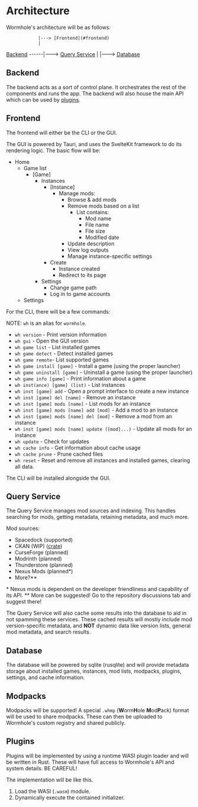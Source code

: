 # Architecture

Wormhole's architecture will be as follows:

                |---> [Frontend](#frontend)
                |
[Backend](#backend) ------|---> [Query Service](#query-service)
                |
                |---> [Database](#database)

## Backend

The backend acts as a sort of control plane. It orchestrates the rest of the components and runs the app.
The backend will also house the main API which can be used by [plugins](#plugins).

## Frontend

The frontend will either be the CLI or the GUI.

The GUI is powered by Tauri, and uses the SvelteKit framework to do its rendering logic.
The basic flow will be:

- Home
    - Game list
        - [Game]
            - Instances
                - [Instance]
                    - Manage mods:
                        - Browse & add mods
                        - Remove mods based on a list
                            - List contains:
                                - Mod name
                                - File name
                                - File size
                                - Modified date
                        - Update description
                        - View log outputs
                        - Manage instance-specific settings
                - Create
                    - Instance created
                    - Redirect to its page
            - Settings
                - Change game path
                - Log in to game accounts
    - Settings

For the CLI, there will be a few commands:

NOTE: `wh` is an alias for `wormhole`.

- `wh version` - Print version information
- `wh gui` - Open the GUI version
- `wh game list` - List installed games
- `wh game detect` - Detect installed games
- `wh game remote`- List supported games
- `wh game install [game]` - Install a game (using the proper launcher)
- `wh game uninstall [game]` - Uninstall a game (using the proper launcher)
- `wh game info [game]` - Print information about a game
- `wh inst(ance) [game] (list)` - List instances
- `wh inst [game] add` - Open a prompt interface to create a new instance
- `wh inst [game] del [name]` - Remove an instance
- `wh inst [game] mods [name]` - List mods for an instance
- `wh inst [game] mods [name] add [mod]` - Add a mod to an instance
- `wh inst [game] mods [name] del [mod]` - Remove a mod from an instance
- `wh inst [game] mods [name] update ([mod]...)` - Update all mods for an instance
- `wh update` - Check for updates
- `wh cache info` - Get information about cache usage
- `wh cache prune` - Prune cached files
- `wh reset` - Reset and remove all instances and installed games, clearing all data.

The CLI will be installed alongside the GUI.

## Query Service

The Query Service manages mod sources and indexing. This handles searching for mods, getting metadata,
retaining metadata, and much more.

Mod sources:
- Spacedock (supported)
- CKAN (WIP) ([crate](https://crates.io/crates/ckandex))
- CurseForge (planned)
- Modrinth (planned)
- Thunderstore (planned)
- Nexus Mods (planned*)
- More?**

\* Nexus mods is dependent on the developer friendliness and capability of its API.
\*\* More can be suggested! Go to the repository discussions tab and suggest there!

The Query Service will also cache some results into the database to aid in not spamming these services.
These cached results will mostly include mod version-specific metadata, and **NOT** dynamic data like version lists,
general mod metadata, and search results.

## Database

The database will be powered by sqlite (rusqlite) and will provide metadata storage about installed games,
instances, mod lists, modpacks, plugins, settings, and cache information.

## Modpacks

Modpacks will be supported! A special `.whmp` (**W**orm**H**ole **M**od**P**ack) format will be used to share modpacks.
These can then be uploaded to Wormhole's custom registry and shared publicly.

## Plugins

Plugins will be implemented by using a runtime WASI plugin loader and will be written in Rust. These will have full access
to Wormhole's API and system details. BE CAREFUL!

The implementation will be like this.

1. Load the WASI (`.wasm`) module.
2. Dynamically execute the contained initializer.